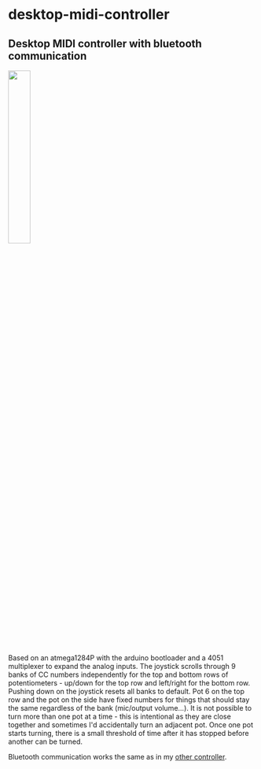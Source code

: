 # desktop-midi-controller

## Desktop MIDI controller with bluetooth communication
<img src="https://user-images.githubusercontent.com/4263412/150361135-68e5ab0b-eb42-4544-bb77-a443eebeb2da.jpg" width="30%"></img>

Based on an atmega1284P with the arduino bootloader and a 4051 multiplexer to expand the analog inputs. The joystick scrolls through 9 banks of CC numbers independently for the top and bottom rows of potentiometers - up/down for the top row and left/right for the bottom row. Pushing down on the joystick resets all banks to default. Pot 6 on the top row and the pot on the side have fixed numbers for things that should stay the same regardless of the bank (mic/output volume...). It is not possible to turn more than one pot at a time - this is intentional as they are close together and sometimes I'd accidentally turn an adjacent pot. Once one pot starts turning, there is a small threshold of time after it has stopped before another can be turned.

Bluetooth communication works the same as in my [other controller](https://github.com/ignotus666/Bluetooth-Pedalboard).
